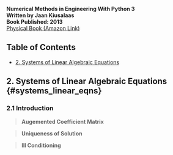 __Numerical Methods in Engineering With Python 3__  
__Written by Jaan Kiusalaas__  
__Book Published: 2013__  
<a href="http://www.amazon.com/Numerical-Methods-Engineering-Python-3/dp/1107033853"
target="_blank">Physical Book (Amazon Link)</a>

## Table of Contents

- [2. Systems of Linear Algebraic Equations](#systems_linear_eqns)

## 2. Systems of Linear Algebraic Equations {#systems_linear_eqns}

### 2.1 Introduction

> __Augemented Coefficient Matrix__

> __Uniqueness of Solution__

> __Ill Conditioning__
